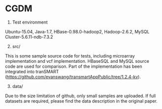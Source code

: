 # CGDM

1. Test environment

  Ubuntu-15.04, Java-1.7, HBase-0.98.0-hadoop2, Hadoop-2.6.2, MySQL Cluster-5.6.11-ndb-7.3.2

2. src/

  This is some sample source code for tests, including microarray implementation and vcf implementation. HBaseSQL and MySQL source code are used for comparison. Part of the implementation has been integrated into tranSMART (https://github.com/evanswang/transmartAppPublic/tree/1.2.4-kv).

3. data/

  Due to the size limitation of github, only small samples are uploaded. If full datasets are required, please find the data description in the original paper.

